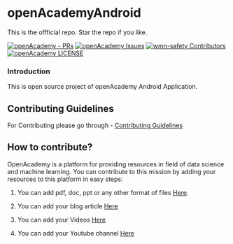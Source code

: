 # openAcademyAndroid
This is the offficial repo. Star the repo if you like.



[![openAcademy - PRs](https://img.shields.io/github/issues-pr/Paperwrk/openAcademyAndroid.svg?style=for-the-badge)](https://github.com/Paperwrk/openAcademyAndroid/pulls) [![openAcademy Issues](https://img.shields.io/github/issues/Paperwrk/openAcademyAndroid.svg?style=for-the-badge)](https://github.com/Paperwrk/openAcademyAndroid/issues) [![wmn-safety Contributors](https://img.shields.io/github/contributors/Paperwrk/openAcademyAndroid.svg?colorB=f06292&style=for-the-badge)](https://github.com/Paperwrk/openAcademyAndroid/graphs/contributors) [![openAcademy LICENSE](https://img.shields.io/badge/License-MIT-yellow.svg?style=for-the-badge&colorB=ba68c8)](https://github.com/Paperwrk/openAcademyAndroid/blob/master/LICENSE)

### Introduction

This is open source project of openAcademy Android Application.


## Contributing Guidelines

For Contributing please go through - [Contributing Guidelines](https://github.com/Paperwrk/openAcademyAndroid/blob/master/CONTRIBUTING.md)


## How to contribute?
OpenAcademy is a platform for providing resources in field of data science and machine learning.  You can contribute to this mission by adding your resources to this platform in easy steps:
1. You can add pdf, doc, ppt or any other format of files [Here](https://github.com/Praneet460/openAcademyAndroid/blob/master/openacademyapp/lib/model/books_data.dart).

2. You can add your blog article [Here](https://github.com/Praneet460/openAcademyAndroid/blob/master/openacademyapp/lib/model/blog_data.dart)

3. You can add your Videos [Here](https://github.com/Praneet460/openAcademyAndroid/blob/master/openacademyapp/lib/model/youtube_data.dart)

4. You can add your Youtube channel [Here](https://github.com/Praneet460/openAcademyAndroid/blob/master/openacademyapp/lib/model/ytubechannels.dart)




